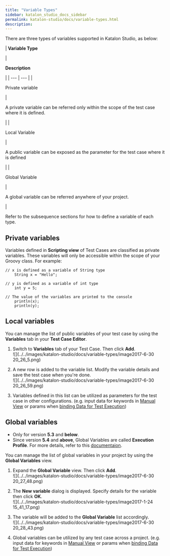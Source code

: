 ```yaml
---
title: "Variable Types" 
sidebar: katalon_studio_docs_sidebar
permalink: katalon-studio/docs/variable-types.html 
description: 
---
```

There are three types of variables supported in Katalon Studio, as below:

| 
**Variable Type**

 | 

**Description**

 |
| --- | --- |
| 

Private variable

 | 

A private variable can be referred only within the scope of the test case where it is defined.

 |
| 

Local Variable

 | 

A public variable can be exposed as the parameter for the test case where it is defined

 |
| 

Global Variable

 | 

A global variable can be referred anywhere of your project.

 |

Refer to the subsequence sections for how to define a variable of each type.

Private variables
-----------------

Variables defined in **Scripting view** of Test Cases are classified as private variables. These variables will only be accessible within the scope of your Groovy class. For example:

```
// x is defined as a variable of String type
	String x = "Hello";
 
// y is defined as a variable of int type
    int y = 5;
		
// The value of the variables are printed to the console 
    println(x);
    println(y);
```

Local variables
---------------

You can manage the list of public variables of your test case by using the **Variables** tab in your **Test Case Editor**.

1.  Switch to **Variables** tab of your Test Case. Then click **Add**.  
    ![](../../images/katalon-studio/docs/variable-types/image2017-6-30 20_26_5.png)  
      
    
2.  A new row is added to the variable list. Modify the variable details and save the test case when you're done.  
    ![](../../images/katalon-studio/docs/variable-types/image2017-6-30 20_26_59.png)  
      
    
3.  Variables defined in this list can be utilized as parameters for the test case in other configurations. (e.g. input data for keywords in [Manual View](/display/KD/Manual+View) or params when [binding Data for Test Execution](https://docs.katalon.com/display/KD/Execute+a+test+suite#Executeatestsuite-VariableBinding))

Global variables
----------------

*   Only for version **5.3** and **below**.
*   Since version **5.4** and **above**, Global Variables are called **Execution Profile**. For more details, refer to this [documentaion](https://docs.katalon.com/x/xAHR).

You can manage the list of global variables in your project by using the **Global Variables** view.

1.  Expand the **Global Variable** view. Then click **Add**.   
    ![](../../images/katalon-studio/docs/variable-types/image2017-6-30 20_27_48.png)  
      
    
2.  The **New variable** dialog is displayed. Specify details for the variable then click **OK**.  
    ![](../../images/katalon-studio/docs/variable-types/image2017-1-24 15_41_17.png)  
      
    
3.  The variable will be added to the **Global Variable** list accordingly.  
    ![](../../images/katalon-studio/docs/variable-types/image2017-6-30 20_28_43.png)  
      
    
4.  Global variables can be utilized by any test case across a project. (e.g. input data for keywords in [Manual View](/display/KD/Manual+View) or params when [binding Data for Test Execution](https://docs.katalon.com/display/KD/Design+a+Test+Suite#DesignaTestSuite-VariableBinding))